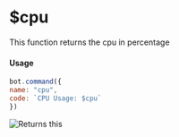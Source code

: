 # $cpu

This function returns the cpu in percentage

#### Usage

```javascript
bot.command({
name: "cpu",
code: `CPU Usage: $cpu`
})
```

![Returns this](../.gitbook/assets/image%20%2825%29.png)

